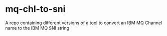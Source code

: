# mq-chl-to-sni
A repo containing different versions of a tool to convert an IBM MQ Channel name to the IBM MQ SNI string
